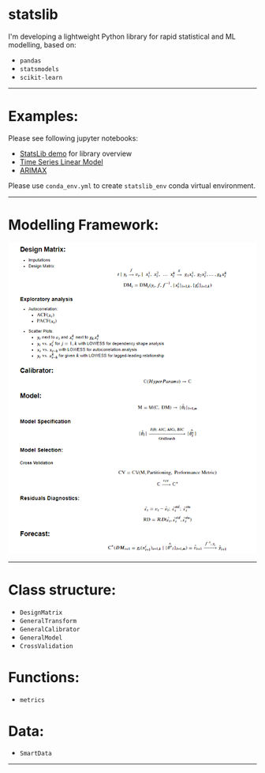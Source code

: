 # statslib
I'm developing a lightweight Python library for rapid statistical and ML modelling, based on:
* `pandas`
* `statsmodels`
* `scikit-learn`

***
# Examples:

Please see following jupyter notebooks:
* [StatsLib demo](https://nbviewer.jupyter.org/github/ashubertt/statslib/blob/main/jupyter/Statslib_Demo.ipynb) for library overview
* [Time Series Linear Model](https://nbviewer.jupyter.org/github/ashubertt/statslib/blob/main/jupyter/Time%20Series%20Linear%20Model.ipynb)
* [ARIMAX](https://nbviewer.jupyter.org/github/ashubertt/statslib/blob/main/jupyter/ARIMAX.ipynb)

Please use `conda_env.yml` to create `statslib_env` conda virtual environment.

***
# Modelling Framework:

![alt text](img/Modelling_Framework.png)

***
# Class structure:
* `DesignMatrix`
* `GeneralTransform`  
* `GeneralCalibrator`
* `GeneralModel`
* `CrossValidation`


# Functions:
* `metrics`

# Data:
* `SmartData`
***

